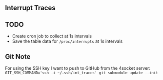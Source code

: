 ## Interrupt Traces

## TODO

- Create cron job to collect at 1s intervals
- Save the table data for `/proc/interrupts` at 1s intervals

## Git Note

For using the SSH key I want to push to GitHub from the 4socket server:
`GIT_SSH_COMMAND='ssh -i ~/.ssh/int_traces' git submodule update --init`
